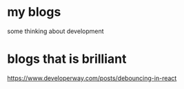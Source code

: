# my blogs
some thinking about development

# blogs that is brilliant
https://www.developerway.com/posts/debouncing-in-react
